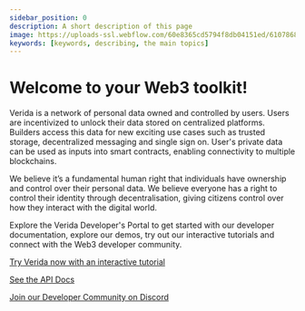 ```yaml
---
sidebar_position: 0
description: A short description of this page
image: https://uploads-ssl.webflow.com/60e8365cd5794f8db04151ed/6107868980521e0acf27b2d9_favicon.svg
keywords: [keywords, describing, the main topics]
---
```


# Welcome to your Web3 toolkit!
Verida is a network of personal data owned and controlled by users. Users are incentivized to unlock their data stored on centralized platforms. Builders access this data for new exciting use cases such as trusted storage, decentralized messaging and single sign on. User's private data can be used as inputs into smart contracts, enabling connectivity to multiple blockchains.

We believe it’s a fundamental human right that individuals have ownership and control over their personal data. We believe everyone has a right to control their identity through decentralisation, giving citizens control over how they interact with the digital world.

Explore the Verida Developer's Portal to get started with our developer documentation, explore our demos, try out our interactive tutorials and connect with the Web3 developer community.

[Try Verida now with an interactive tutorial](https://learn.verida.io/)

[See the API Docs](https://apidocs.verida.io/index.html)

[Join our Developer Community on Discord](https://discord.com/invite/gBzTSzMCNA)